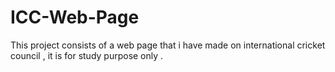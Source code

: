 # ICC-Web-Page
This project consists of a web page that i have made on international cricket council , it is for study purpose only .
